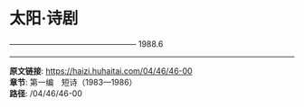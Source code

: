 # 太阳·诗剧

————————————————
1988.6

---

**原文链接**: https://haizi.huhaitai.com/04/46/46-00  
**章节**: 第一编　短诗（1983—1986）  
**路径**: /04/46/46-00
